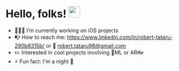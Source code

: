 # Hello, folks! <img src="https://raw.githubusercontent.com/MartinHeinz/MartinHeinz/master/wave.gif" width="30px">

- 👨🏻‍💻 I’m currently working on iOS projects
- 📭 How to reach me: https://www.linkedin.com/in/robert-tataru-290b8315b/ or 
                       📮 robert.tataru98@gmail.com
- ✏️ Interested in cool projects involving 🤖ML or AR👓
- ⚡ Fun fact: I'm a night 🦉

        
